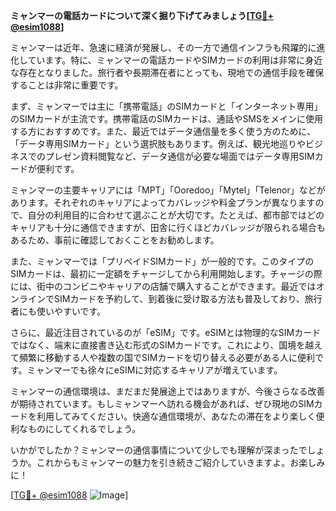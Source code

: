 **ミャンマーの電話カードについて深く掘り下げてみましょう[[TG💪+ @esim1088](https://t.me/s/esim1088)]**

ミャンマーは近年、急速に経済が発展し、その一方で通信インフラも飛躍的に進化しています。特に、ミャンマーの電話カードやSIMカードの利用は非常に身近な存在となりました。旅行者や長期滞在者にとっても、現地での通信手段を確保することは非常に重要です。

まず、ミャンマーでは主に「携帯電話」のSIMカードと「インターネット専用」のSIMカードが主流です。携帯電話のSIMカードは、通話やSMSをメインに使用する方におすすめです。また、最近ではデータ通信量を多く使う方のために、「データ専用SIMカード」という選択肢もあります。例えば、観光地巡りやビジネスでのプレゼン資料閲覧など、データ通信が必要な場面ではデータ専用SIMカードが便利です。

ミャンマーの主要キャリアには「MPT」「Ooredoo」「Mytel」「Telenor」などがあります。それぞれのキャリアによってカバレッジや料金プランが異なりますので、自分の利用目的に合わせて選ぶことが大切です。たとえば、都市部ではどのキャリアも十分に通信できますが、田舎に行くほどカバレッジが限られる場合もあるため、事前に確認しておくことをお勧めします。

また、ミャンマーでは「プリペイドSIMカード」が一般的です。このタイプのSIMカードは、最初に一定額をチャージしてから利用開始します。チャージの際には、街中のコンビニやキャリアの店舗で購入することができます。最近ではオンラインでSIMカードを予約して、到着後に受け取る方法も普及しており、旅行者にも使いやすいです。

さらに、最近注目されているのが「eSIM」です。eSIMとは物理的なSIMカードではなく、端末に直接書き込む形式のSIMカードです。これにより、国境を越えて頻繁に移動する人や複数の国でSIMカードを切り替える必要がある人に便利です。ミャンマーでも徐々にeSIMに対応するキャリアが増えています。

ミャンマーの通信環境は、まだまだ発展途上ではありますが、今後さらなる改善が期待されています。もしミャンマーへ訪れる機会があれば、ぜひ現地のSIMカードを利用してみてください。快適な通信環境が、あなたの滞在をより楽しく便利なものにしてくれるでしょう。

いかがでしたか？ミャンマーの通信事情について少しでも理解が深まったでしょうか。これからもミャンマーの魅力を引き続きご紹介していきますよ。お楽しみに！

[[TG💪+ @esim1088](https://t.me/s/esim1088) ![Image](https://i.postimg.cc/Y0z9fWf4/image.png)]
